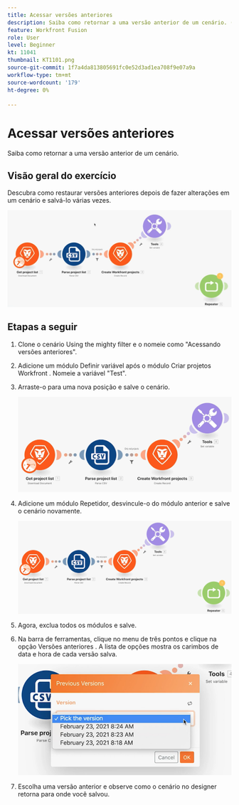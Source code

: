 ```yaml
---
title: Acessar versões anteriores
description: Saiba como retornar a uma versão anterior de um cenário. (Deve ter entre 60 e 160 caracteres, mas tem 56 caracteres)
feature: Workfront Fusion
role: User
level: Beginner
kt: 11041
thumbnail: KT1101.png
source-git-commit: 1f7a4da813805691fc0e52d3ad1ea708f9e07a9a
workflow-type: tm+mt
source-wordcount: '179'
ht-degree: 0%

---
```



# Acessar versões anteriores

Saiba como retornar a uma versão anterior de um cenário.

## Visão geral do exercício

Descubra como restaurar versões anteriores depois de fazer alterações em um cenário e salvá-lo várias vezes.

![Acessar as versões anteriores Imagem 1](../12-exercises/assets/accessing-previous-versions-walkthrough-1.png)

## Etapas a seguir

1. Clone o cenário Using the mighty filter e o nomeie como &quot;Acessando versões anteriores&quot;.
1. Adicione um módulo Definir variável após o módulo Criar projetos Workfront . Nomeie a variável &quot;Test&quot;.
1. Arraste-o para uma nova posição e salve o cenário.

   ![Acessar versões anteriores Imagem 2](../12-exercises/assets/accessing-previous-versions-walkthrough-2.png)

1. Adicione um módulo Repetidor, desvincule-o do módulo anterior e salve o cenário novamente.

   ![Acessar as versões anteriores Imagem 3](../12-exercises/assets/accessing-previous-versions-walkthrough-3.png)

1. Agora, exclua todos os módulos e salve.
1. Na barra de ferramentas, clique no menu de três pontos e clique na opção Versões anteriores . A lista de opções mostra os carimbos de data e hora de cada versão salva.

   ![Acessar versões anteriores Imagem 4](../12-exercises/assets/accessing-previous-versions-walkthrough-4.png)

1. Escolha uma versão anterior e observe como o cenário no designer retorna para onde você salvou.
